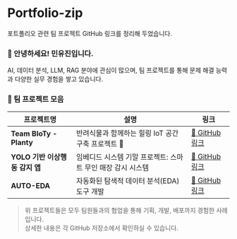 # Portfolio-zip
포트폴리오 관련 팀 프로젝트 GitHub 링크를 정리해 두었습니다.

### 👋 안녕하세요! 민유진입니다.

AI, 데이터 분석, LLM, RAG 분야에 관심이 많으며, 팀 프로젝트를 통해 문제 해결 능력과 다양한 실무 경험을 쌓고 있습니다.

### 💼 팀 프로젝트 모음

| 프로젝트명 | 설명 | 링크 |
|------------|------|------|
| **Team BIoTy - Planty** | 반려식물과 함께하는 힐링 IoT 공간 구축 프로젝트 🌱 | [🔗 GitHub 링크](https://github.com/minyujin03/Team-BIoTy) |
| **YOLO 기반 이상행동 감지 앱** | 임베디드 시스템 기말 프로젝트: 스마트 무인 매장 감시 시스템 | [🔗 GitHub 링크](https://github.com/embedded-final-project-group-A) |
| **AUTO-EDA** | 자동화된 탐색적 데이터 분석(EDA) 도구 개발 | [🔗 GitHub 링크](https://github.com/yrc00/auto-eda) |

> 위 프로젝트들은 모두 팀원들과의 협업을 통해 기획, 개발, 배포까지 경험한 사례입니다.  
> 상세한 내용은 각 GitHub 저장소에서 확인하실 수 있습니다.
